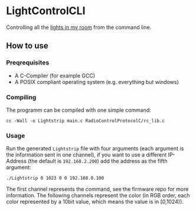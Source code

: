 # LightControlCLI
Controlling all the [lights in my room](https://github.com/aul12/LightControlFirmware) from the command line.

## How to use
### Preqrequisites
 * A C-Compiler (for example GCC)
 * A POSIX compliant operating system (e.g. everything but windows)
 
### Compiling
The programm can be compiled with one simple command:
```
cc -Wall -o Lightstrip main.c RadioControlProtocolC/rc_lib.c
```

### Usage
Run the generated `Lightstrip` file with four arguments (each argument is the information sent in one channel),
if you want to use a different IP-Address (the default is `192.168.2.200`) add the address as the fifth argument:
```
./Lightstrip 0 1023 0 0 192.168.0.100
```
The first channel represents the command, see the firmware repo for more information. The following channels represent the 
color (in RGB order, each color represented by a 10bit value, which means the value is in [0,1024)).
